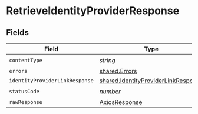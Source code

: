 # RetrieveIdentityProviderResponse


## Fields

| Field                                                                                      | Type                                                                                       | Required                                                                                   | Description                                                                                |
| ------------------------------------------------------------------------------------------ | ------------------------------------------------------------------------------------------ | ------------------------------------------------------------------------------------------ | ------------------------------------------------------------------------------------------ |
| `contentType`                                                                              | *string*                                                                                   | :heavy_check_mark:                                                                         | N/A                                                                                        |
| `errors`                                                                                   | [shared.Errors](../../models/shared/errors.md)                                             | :heavy_minus_sign:                                                                         | Error                                                                                      |
| `identityProviderLinkResponse`                                                             | [shared.IdentityProviderLinkResponse](../../models/shared/identityproviderlinkresponse.md) | :heavy_minus_sign:                                                                         | Success                                                                                    |
| `statusCode`                                                                               | *number*                                                                                   | :heavy_check_mark:                                                                         | N/A                                                                                        |
| `rawResponse`                                                                              | [AxiosResponse](https://axios-http.com/docs/res_schema)                                    | :heavy_minus_sign:                                                                         | N/A                                                                                        |